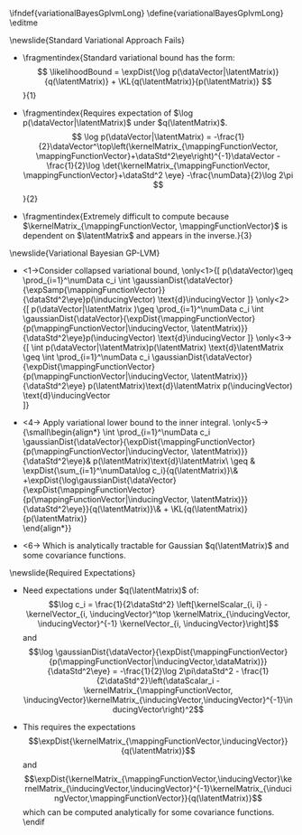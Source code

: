 \ifndef{variationalBayesGplvmLong}
\define{variationalBayesGplvmLong}
\editme

\newslide{Standard Variational Approach Fails}

- \fragmentindex{Standard variational bound has the form:
  $$
  \likelihoodBound = \expDist{\log p(\dataVector|\latentMatrix)}{q(\latentMatrix)} + \KL{q(\latentMatrix)}{p(\latentMatrix)}
  $$}{1}

- \fragmentindex{Requires expectation of $\log p(\dataVector|\latentMatrix)$ under $q(\latentMatrix)$.
  $$
  \log p(\dataVector|\latentMatrix) = -\frac{1}{2}\dataVector^\top\left(\kernelMatrix_{\mappingFunctionVector, \mappingFunctionVector}+\dataStd^2\eye\right)^{-1}\dataVector -\frac{1}{2}\log \det{\kernelMatrix_{\mappingFunctionVector, \mappingFunctionVector}+\dataStd^2 \eye} -\frac{\numData}{2}\log 2\pi
  $$}{2}

- \fragmentindex{Extremely difficult to compute because $\kernelMatrix_{\mappingFunctionVector, \mappingFunctionVector}$ is dependent on $\latentMatrix$ and appears in the inverse.}{3}

\newslide{Variational Bayesian GP-LVM}

-   <1->Consider collapsed variational bound, \only<1>{\[
              p(\dataVector)\geq \prod_{i=1}^\numData c_i \int \gaussianDist{\dataVector}{\expSamp{\mappingFunctionVector}}{\dataStd^2\eye}p(\inducingVector) \text{d}\inducingVector
              \]} \only<2>{\[
              p(\dataVector|\latentMatrix )\geq \prod_{i=1}^\numData c_i \int \gaussianDist{\dataVector}{\expDist{\mappingFunctionVector}{p(\mappingFunctionVector|\inducingVector, \latentMatrix)}}{\dataStd^2\eye}p(\inducingVector) \text{d}\inducingVector
              \]} \only<3->{\[
              \int p(\dataVector|\latentMatrix)p(\latentMatrix) \text{d}\latentMatrix \geq \int \prod_{i=1}^\numData c_i \gaussianDist{\dataVector}{\expDist{\mappingFunctionVector}{p(\mappingFunctionVector|\inducingVector, \latentMatrix)}}{\dataStd^2\eye} p(\latentMatrix)\text{d}\latentMatrix p(\inducingVector) \text{d}\inducingVector   
              \]}

-   <4-> Apply variational lower bound to the inner integral.
    \only<5->{\small\begin{align*}
              \int \prod_{i=1}^\numData c_i \gaussianDist{\dataVector}{\expDist{\mappingFunctionVector}{p(\mappingFunctionVector|\inducingVector, \latentMatrix)}}{\dataStd^2\eye}& p(\latentMatrix)\text{d}\latentMatrix\\ \geq & \expDist{\sum_{i=1}^\numData\log  c_i}{q(\latentMatrix)}\\& +\expDist{\log\gaussianDist{\dataVector}{\expDist{\mappingFunctionVector}{p(\mappingFunctionVector|\inducingVector, \latentMatrix)}}{\dataStd^2\eye}}{q(\latentMatrix)}\\& + \KL{q(\latentMatrix)}{p(\latentMatrix)}    
              \end{align*}}

-   <6-> Which is analytically tractable for Gaussian
    $q(\latentMatrix)$ and some covariance functions.

\newslide{Required Expectations}

-   Need expectations under $q(\latentMatrix)$ of:
    $$\log c_i = \frac{1}{2\dataStd^2} \left[\kernelScalar_{i, i} - \kernelVector_{i, \inducingVector}^\top \kernelMatrix_{\inducingVector, \inducingVector}^{-1} \kernelVector_{i, \inducingVector}\right]$$
    and
    $$\log \gaussianDist{\dataVector}{\expDist{\mappingFunctionVector}{p(\mappingFunctionVector|\inducingVector,\dataMatrix)}}{\dataStd^2\eye} = -\frac{1}{2}\log 2\pi\dataStd^2 - \frac{1}{2\dataStd^2}\left(\dataScalar_i - \kernelMatrix_{\mappingFunctionVector, \inducingVector}\kernelMatrix_{\inducingVector,\inducingVector}^{-1}\inducingVector\right)^2$$

-   This requires the expectations
    $$\expDist{\kernelMatrix_{\mappingFunctionVector,\inducingVector}}{q(\latentMatrix)}$$
    and
    $$\expDist{\kernelMatrix_{\mappingFunctionVector,\inducingVector}\kernelMatrix_{\inducingVector,\inducingVector}^{-1}\kernelMatrix_{\inducingVector,\mappingFunctionVector}}{q(\latentMatrix)}$$
    which can be computed analytically for some covariance functions.
\endif

